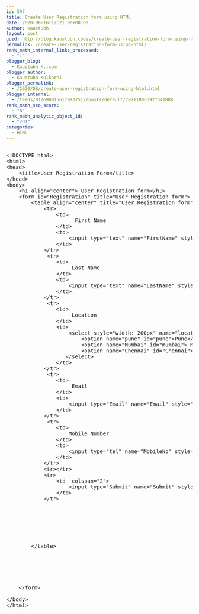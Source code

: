 ```yaml
---
id: 597
title: Create User Registration form using HTML
date: 2020-08-16T12:21:00+00:00
author: kaustubh
layout: post
guid: http://blog.kaustubh.codes/create-user-registration-form-using-html/
permalink: /create-user-registration-form-using-html/
rank_math_internal_links_processed:
  - "1"
blogger_blog:
  - Kaustubh K..com
blogger_author:
  - Kaustubh Kulkarni
blogger_permalink:
  - /2020/08/create-user-registration-form-using-html.html
blogger_internal:
  - /feeds/8126989156179907512/posts/default/787118963927641888
rank_math_seo_score:
  - "8"
rank_math_analytic_object_id:
  - "201"
categories:
  - HTML
---
```

<pre><br />&lt;!DOCTYPE html&gt;<br />&lt;html&gt;<br />&lt;head&gt;<br />    &lt;title&gt;User Registration Form&lt;/title&gt;<br />&lt;/head&gt;<br />&lt;body&gt;<br />    &lt;h1 align="center"&gt; User Registration form&lt;/h1&gt;<br />    &lt;form id="Registration" title="User Registration form"&gt;<br />        &lt;table align="center" title="User Registration form"&gt;<br />            &lt;tr&gt;<br />                &lt;td&gt;<br />                      First Name <br />                &lt;/td&gt;<br />                &lt;td&gt;<br />                    &lt;input type="text" name="FirstName" style="width: 200px" pattern="[A-Za-z]{3,10}"&gt;<br />                &lt;/td&gt;<br />            &lt;/tr&gt;<br />             &lt;tr&gt;<br />                &lt;td&gt;<br />                     Last Name  <br />                &lt;/td&gt;<br />                &lt;td&gt;<br />                    &lt;input type="text" name="LastName" style="width: 200px" pattern="[A-Za-z]{3,10}"&gt;<br />                &lt;/td&gt;<br />            &lt;/tr&gt;<br />             &lt;tr&gt;<br />                &lt;td&gt;<br />                     Location <br />                &lt;/td&gt;<br />                &lt;td&gt;<br />                    &lt;select style="width: 200px" name="location"&gt;<br />                        &lt;option name="pune" id="pune"&gt;Pune&lt;/option&gt;&lt;br&gt;<br />                        &lt;option name="Mumbai" id="mumbai"&gt; Mumbai&lt;/option&gt;<br />                        &lt;option name="Chennai" id="Chennai"&gt;Chennai&lt;/select&gt;<br />                   &lt;/select&gt;<br />                &lt;/td&gt;<br />            &lt;/tr&gt;<br />             &lt;tr&gt;<br />                &lt;td&gt;<br />                     Email<br />                &lt;/td&gt;<br />                &lt;td&gt;<br />                    &lt;input type="Email" name="Email" style="width: 200px"&gt;<br />                &lt;/td&gt;<br />            &lt;/tr&gt;<br />             &lt;tr&gt;<br />                &lt;td&gt;<br />                    Mobile Number<br />                &lt;/td&gt;<br />                &lt;td&gt;<br />                    &lt;input type="tel" name="MobileNo" style="width: 200px"  required &gt;<br />                &lt;/td&gt;<br />            &lt;/tr&gt;<br />            &lt;tr&gt;&lt;/tr&gt;<br />            &lt;tr&gt;<br />                &lt;td  colspan="2"&gt;<br />                    &lt;input type="Submit" name="Submit" style="width: 200px"&gt;<br />                &lt;/td&gt;<br />            &lt;/tr&gt;<br /><br /><br /><br /><br /><br /><br /><br />        &lt;/table&gt;<br />      <br />       <br />         <br />              <br />         <br /><br />    &lt;/form&gt;<br /><br />&lt;/body&gt;<br />&lt;/html&gt;<br /><br /><br /></pre>
